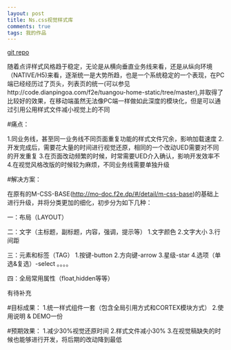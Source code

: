```yaml
---
layout: post
title: Ns.css视觉样式库
comments: true
tags: 我的作品
---
```


[git repo](https://github.com/mo-doc/mo-server-ex)

随着点评样式风格趋于稳定，无论是从横向垂直业务线来看，还是从纵向环境（NATIVE/H5)来看，逐渐统一是大势所趋，也是一个系统稳定的一个表现，在PC端已经经历过了页头，列表页的统一(可以参见http://code.dianpingoa.com/f2e/tuangou-home-static/tree/master),并取得了比较好的效果，在移动端虽然无法像PC端一样做如此深度的模块化，但是可以通过引用公用样式文件减小视觉上的不同

#痛点：

1.同业务线，甚至同一业务线不同页面重复功能的样式文件冗余，影响加载速度
2.开发完成后，需要花大量的时间进行视觉还原，相同的一个改动UED需要对不同的开发重复
3.在页面改动频繁的时候，时常需要UED介入确认，影响开发效率不
4.在视觉风格改版的时候较为麻烦，不同业务线需要单独升级

#解决方案：

在原有的M-CSS-BASE(http://mo-doc.f2e.dp/#/detail/m-css-base)的基础上进行升级，并将分类更加的细化，初步分为如下几种：


一：布局（LAYOUT）

二：文字（主标题，副标题，内容，强调，提示等）
1.文字颜色
2.文字大小
3.行间距

三：元素和标签（TAG）
1.按键-button
2.方向键-arrow
3.星级-star
4.选项（单选&复选）-select
。。。。

四：全局常用属性（float,hidden等等）

有待补充

#目标成果：
1.统一样式组件一套（包含全局引用方式和CORTEX模块方式）
2.使用说明 & DEMO一份

#预期效果：
1.减少30%视觉还原时间
2.样式文件减小30%
3.在视觉稿缺失的时候也能够进行开发，将后期的改动降到最低


